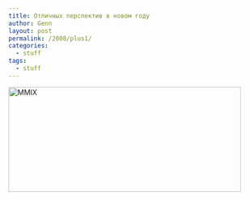 ```yaml
---
title: Отличных перспектив в новом году
author: Genn
layout: post
permalink: /2008/plus1/
categories:
  - stuff
tags:
  - stuff
---
```

<img src="http://mega.genn.org/=^_^=/uploads/2008/12/mmix.png" alt="MMIX" width="460" height="208" />